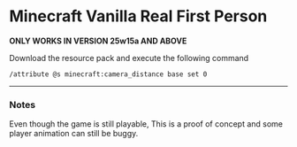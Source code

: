 # Minecraft Vanilla Real First Person

**ONLY WORKS IN VERSION 25w15a AND ABOVE**

Download the resource pack and execute the following command

```mcfunction
/attribute @s minecraft:camera_distance base set 0
```

---
### Notes

Even though the game is still playable, This is a proof of concept and some player animation can still be buggy.
